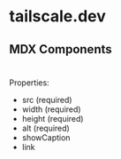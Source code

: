 # tailscale.dev

## MDX Components

### <Image />

Properties:

- src (required)
- width (required)
- height (required)
- alt (required)
- showCaption
- link
